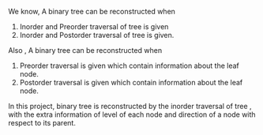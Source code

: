 We know, A binary tree can be reconstructed when 
1. Inorder and Preorder traversal of tree is given
2. Inorder and Postorder traversal of tree is given.

Also , A binary tree can be reconstructed when 
1. Preorder traversal is given which contain information about the leaf node. 
2. Postorder traversal is given which contain information about the leaf node.

In this project, binary tree is reconstructed by the inorder traversal of tree , with the extra information of level of 
each node and direction of a node with respect to its parent.

